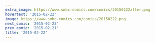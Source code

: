 ```yaml
---
extra_image: https://www.smbc-comics.com/comics/20150222after.png
hovertext: '2015-02-22'
image: https://www.smbc-comics.com/comics/20150222.png
next_comic: '2015-02-23'
prev_comic: '2015-02-21'
title: '2015-02-22'
---
```


